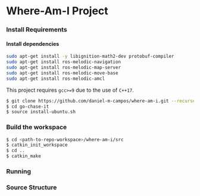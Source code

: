# Where-Am-I Project

### Install Requirements
#### Install dependencies
```sh
sudo apt-get install -y libignition-math2-dev protobuf-compiler
sudo apt-get install ros-melodic-navigation
sudo apt-get install ros-melodic-map-server
sudo apt-get install ros-melodic-move-base
sudo apt-get install ros-melodic-amcl
```

This project requires `gcc>=9` due to the use of `C++17`.
```sh
$ git clone https://github.com/daniel-m-campos/where-am-i.git --recurse-submodules
$ cd go-chase-it
$ source install-ubuntu.sh
```

### Build the workspace
```sh
$ cd <path-to-repo-workspace>/where-am-i/src
$ catkin_init_workspace
$ cd ..
$ catkin_make
```

### Running


### Source Structure
